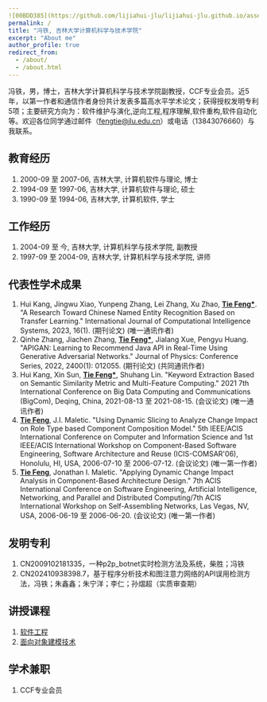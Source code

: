 ```yaml
---
![00BDD385](https://github.com/lijiahui-jlu/lijiahui-jlu.github.io/assets/149639643/89846308-81d3-4d8e-8f26-7f4f3d8bc4c4)
permalink: /
title: "冯铁, 吉林大学计算机科学与技术学院"
excerpt: "About me"
author_profile: true
redirect_from: 
  - /about/
  - /about.html
---
```


冯铁，男，博士，吉林大学计算机科学与技术学院副教授，CCF专业会员。近5年，以第一作者和通信作者身份共计发表多篇高水平学术论文；获得授权发明专利5项；主要研究方向为：软件维护与演化,逆向工程,程序理解,软件重构,软件自动化等。欢迎各位同学通过邮件（fengtie@jlu.edu.cn）或电话（13843076660）与我联系。

## 教育经历
1. 2000-09 至 2007-06, 吉林大学, 计算机软件与理论, 博士
2. 1994-09 至 1997-06, 吉林大学, 计算机软件与理论, 硕士
3. 1990-09 至 1994-06, 吉林大学, 计算机软件, 学士

## 工作经历
1. 2004-09 至 今, 吉林大学, 计算机科学与技术学院, 副教授
2. 1997-09 至 2004-09, 吉林大学, 计算机科学与技术学院, 讲师

## 代表性学术成果
1. Hui Kang, Jingwu Xiao, Yunpeng Zhang, Lei Zhang, Xu Zhao, __<u>Tie Feng*</u>__. "A Research Toward Chinese Named Entity Recognition Based on Transfer Learning." International Journal of Computational Intelligence Systems, 2023, 16(1). (期刊论文) (唯一通讯作者)
2. Qinhe Zhang, Jiachen Zhang, __<u>Tie Feng*</u>__, Jialang Xue, Pengyu Huang. "APIGAN: Learning to Recommend Java API in Real-Time Using Generative Adversarial Networks." Journal of Physics: Conference Series, 2022, 2400(1): 012055. (期刊论文) (共同通讯作者)
3. Hui Kang, Xin Sun, __<u>Tie Feng*</u>__, Shuhang Lin. "Keyword Extraction Based on Semantic Similarity Metric and Multi-Feature Computing." 2021 7th International Conference on Big Data Computing and Communications (BigCom), Deqing, China, 2021-08-13 至 2021-08-15. (会议论文) (唯一通讯作者)
4. __<u>Tie Feng</u>__, J.I. Maletic. "Using Dynamic Slicing to Analyze Change Impact on Role Type based Component Composition Model." 5th IEEE/ACIS International Conference on Computer and Information Science and 1st IEEE/ACIS International Workshop on Component-Based Software Engineering, Software Architecture and Reuse (ICIS-COMSAR'06), Honolulu, HI, USA, 2006-07-10 至 2006-07-12. (会议论文) (唯一第一作者)
5. __<u>Tie Feng</u>__, Jonathan I. Maletic. "Applying Dynamic Change Impact Analysis in Component-Based Architecture Design." 7th ACIS International Conference on Software Engineering, Artificial Intelligence, Networking, and Parallel and Distributed Computing/7th ACIS International Workshop on Self-Assembling Networks, Las Vegas, NV, USA, 2006-06-19 至 2006-06-20. (会议论文) (唯一第一作者)


## 发明专利
1. CN2009102181335，一种p2p_botnet实时检测方法及系统，柴胜；冯铁
2. CN202410938398.7，基于程序分析技术和图注意力网络的API误用检测方法，冯铁；朱鑫鑫；朱宁洋；李仁；孙熠超（实质审查期）

## 讲授课程
1. [软件工程](https://ccst.jlu.edu.cn/info/1059/3330.htm)
2. [面向对象建模技术](https://ccst.jlu.edu.cn/info/1059/3406.htm) 


## 学术兼职
1. CCF专业会员

